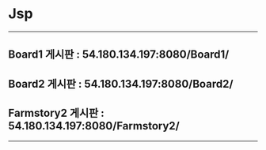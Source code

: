 # Jsp
---
## Board1 게시판 : 54.180.134.197:8080/Board1/
## Board2 게시판 : 54.180.134.197:8080/Board2/
## Farmstory2 게시판 : 54.180.134.197:8080/Farmstory2/
---
